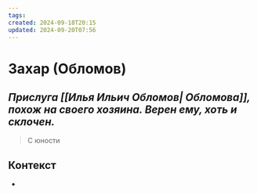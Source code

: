 ```yaml
---
tags: 
created: 2024-09-18T20:15
updated: 2024-09-20T07:56
---
```

# Захар (Обломов)

## ***Прислуга [[Илья Ильич Обломов| Обломова]], похож на своего хозяина.  Верен ему, хоть и склочен.***

> С юности 

## Контекст
- 

